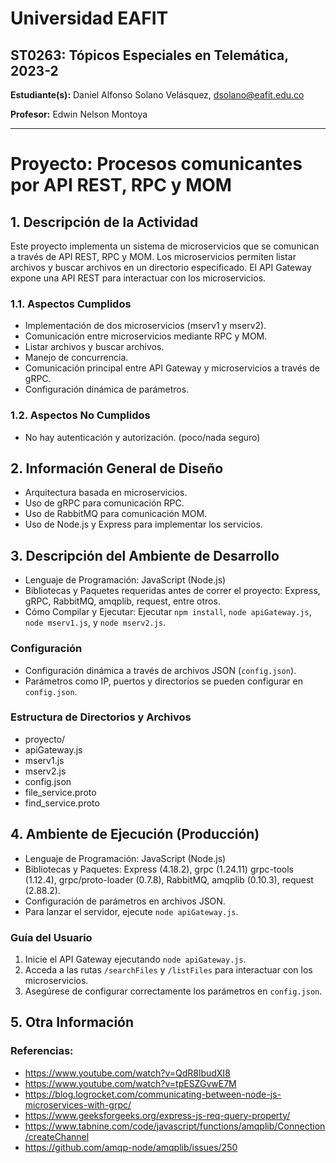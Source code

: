 # Universidad EAFIT
## ST0263: Tópicos Especiales en Telemática, 2023-2

**Estudiante(s):** Daniel Alfonso Solano Velásquez, dsolano@eafit.edu.co

**Profesor:** Edwin Nelson Montoya

---

# Proyecto: Procesos comunicantes por API REST, RPC y MOM

## 1. Descripción de la Actividad

Este proyecto implementa un sistema de microservicios que se comunican a través de API REST, RPC y MOM. 
Los microservicios permiten listar archivos y buscar archivos en un directorio especificado. 
El API Gateway expone una API REST para interactuar con los microservicios.

### 1.1. Aspectos Cumplidos

- Implementación de dos microservicios (mserv1 y mserv2).
- Comunicación entre microservicios mediante RPC y MOM.
- Listar archivos y buscar archivos.
- Manejo de concurrencia.
- Comunicación principal entre API Gateway y microservicios a través de gRPC.
- Configuración dinámica de parámetros.

### 1.2. Aspectos No Cumplidos

- No hay autenticación y autorización. (poco/nada seguro)

## 2. Información General de Diseño

- Arquitectura basada en microservicios.
- Uso de gRPC para comunicación RPC.
- Uso de RabbitMQ para comunicación MOM.
- Uso de Node.js y Express para implementar los servicios.

## 3. Descripción del Ambiente de Desarrollo

- Lenguaje de Programación: JavaScript (Node.js)
- Bibliotecas y Paquetes requeridas antes de correr el proyecto: Express, gRPC, RabbitMQ, amqplib, request, entre otros.
- Cómo Compilar y Ejecutar: Ejecutar 
`npm install`, `node apiGateway.js`, `node mserv1.js`, y `node mserv2.js`.

### Configuración

- Configuración dinámica a través de archivos JSON (`config.json`).
- Parámetros como IP, puertos y directorios se pueden configurar en `config.json`.

### Estructura de Directorios y Archivos

- proyecto/
- apiGateway.js
- mserv1.js
- mserv2.js
- config.json
- file_service.proto
- find_service.proto

## 4. Ambiente de Ejecución (Producción)

- Lenguaje de Programación: JavaScript (Node.js)
- Bibliotecas y Paquetes: Express (4.18.2), grpc (1.24.11) grpc-tools (1.12.4), grpc/proto-loader (0.7.8), RabbitMQ, amqplib (0.10.3), request (2.88.2).
- Configuración de parámetros en archivos JSON.
- Para lanzar el servidor, ejecute `node apiGateway.js`.

### Guía del Usuario

1. Inicie el API Gateway ejecutando `node apiGateway.js`.
2. Acceda a las rutas `/searchFiles` y `/listFiles` para interactuar con los microservicios.
3. Asegúrese de configurar correctamente los parámetros en `config.json`.

## 5. Otra Información

### Referencias:
- https://www.youtube.com/watch?v=QdR8lbudXI8
- https://www.youtube.com/watch?v=tpESZGvwE7M
- https://blog.logrocket.com/communicating-between-node-js-microservices-with-grpc/
- https://www.geeksforgeeks.org/express-js-req-query-property/
- https://www.tabnine.com/code/javascript/functions/amqplib/Connection/createChannel
- https://github.com/amqp-node/amqplib/issues/250

